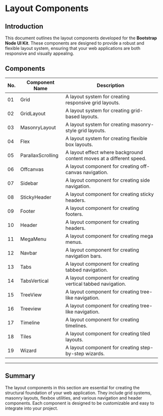 # Layout Components

## Introduction

This document outlines the layout components developed for the **Bootstrap Node UI Kit**. These components are designed to provide a robust and flexible layout system, ensuring that your web applications are both responsive and visually appealing.

## Components

| No. | Component Name       | Description                                                                 |
|-----|----------------------|-----------------------------------------------------------------------------|
| 01  | Grid                 | A layout system for creating responsive grid layouts.                       |
| 02  | GridLayout           | A layout system for creating grid-based layouts.                            |
| 03  | MasonryLayout        | A layout system for creating masonry-style grid layouts.                    |
| 04  | Flex                 | A layout system for creating flexible box layouts.                          |
| 05  | ParallaxScrolling    | A layout effect where background content moves at a different speed.        |
| 06  | Offcanvas            | A layout component for creating off-canvas navigation.                      |
| 07  | Sidebar              | A layout component for creating side navigation.                            |
| 08  | StickyHeader         | A layout component for creating sticky headers.                             |
| 09  | Footer               | A layout component for creating footers.                                    |
| 10  | Header               | A layout component for creating headers.                                    |
| 11  | MegaMenu             | A layout component for creating mega menus.                                 |
| 12  | Navbar               | A layout component for creating navigation bars.                            |
| 13  | Tabs                 | A layout component for creating tabbed navigation.                          |
| 14  | TabsVertical         | A layout component for creating vertical tabbed navigation.                 |
| 15  | TreeView             | A layout component for creating tree-like navigation.                       |
| 16  | Treeview             | A layout component for creating tree-like navigation.                       |
| 17  | Timeline             | A layout component for creating timelines.                                  |
| 18  | Tiles                | A layout component for creating tiled layouts.                              |
| 19  | Wizard               | A layout component for creating step-by-step wizards.                       |

---
## Summary

The layout components in this section are essential for creating the structural foundation of your web application. They include grid systems, masonry layouts, flexbox utilities, and various navigation and header components. Each component is designed to be customizable and easy to integrate into your project.
